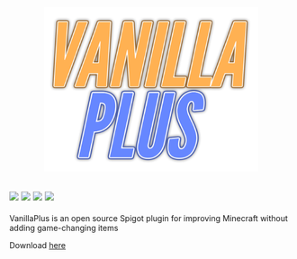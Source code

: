 <p align="center"><a href="#"><img src=https://raw.githubusercontent.com/SquaredHelix/VanillaPlus/master/assets/logo.png width=380></a></p>

[![](https://img.shields.io/static/v1?label=minecraft%20version&message=1.15.2&color=informational)](#)
[![](https://img.shields.io/github/issues/SquaredHelix/VanillaPlus)](https://github.com/SquaredHelix/VanillaPlus/issues)
[![](https://img.shields.io/github/downloads/SquaredHelix/VanillaPlus/total)](https://github.com/SquaredHelix/VanillaPlus/releases)
[![](https://img.shields.io/github/downloads/SquaredHelix/VanillaPlus/latest/total)](https://github.com/SquaredHelix/VanillaPlus/releases)
-----
VanillaPlus is an open source Spigot plugin for improving Minecraft without adding game-changing items

Download [here](https://github.com/SquaredHelix/VanillaPlus/releases)
